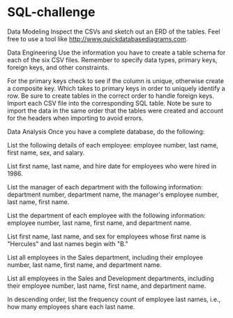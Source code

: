 # SQL-challenge
Data Modeling
Inspect the CSVs and sketch out an ERD of the tables. Feel free to use a tool like http://www.quickdatabasediagrams.com.

Data Engineering
Use the information you have to create a table schema for each of the six CSV files. Remember to specify data types, primary keys, foreign keys, and other constraints.

For the primary keys check to see if the column is unique, otherwise create a composite key. Which takes to primary keys in order to uniquely identify a row.
Be sure to create tables in the correct order to handle foreign keys.
Import each CSV file into the corresponding SQL table. Note be sure to import the data in the same order that the tables were created and account for the headers when importing to avoid errors.

Data Analysis
Once you have a complete database, do the following:

List the following details of each employee: employee number, last name, first name, sex, and salary.

List first name, last name, and hire date for employees who were hired in 1986.

List the manager of each department with the following information: department number, department name, the manager's employee number, last name, first name.

List the department of each employee with the following information: employee number, last name, first name, and department name.

List first name, last name, and sex for employees whose first name is "Hercules" and last names begin with "B."

List all employees in the Sales department, including their employee number, last name, first name, and department name.

List all employees in the Sales and Development departments, including their employee number, last name, first name, and department name.

In descending order, list the frequency count of employee last names, i.e., how many employees share each last name.
